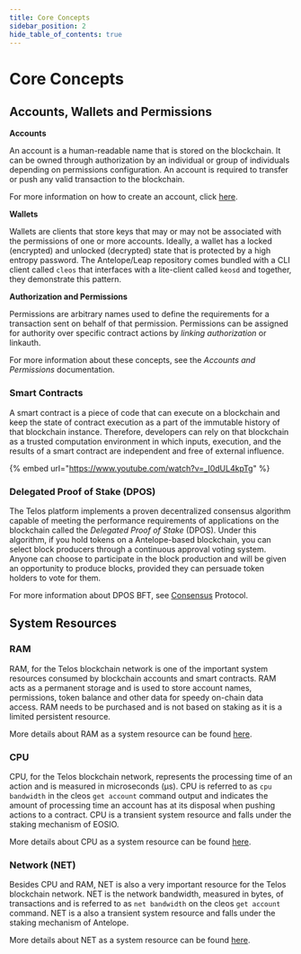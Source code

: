 ```yaml
---
title: Core Concepts
sidebar_position: 2
hide_table_of_contents: true
---
```


# Core Concepts

## Accounts, Wallets and Permissions

**Accounts**

An account is a human-readable name that is stored on the blockchain. It can be owned through authorization by an individual or group of individuals depending on permissions configuration. An account is required to transfer or push any valid transaction to the blockchain.

For more information on how to create an account, click [here](./accounts#creating-an-account).

**Wallets**

Wallets are clients that store keys that may or may not be associated with the permissions of one or more accounts. Ideally, a wallet has a locked (encrypted) and unlocked (decrypted) state that is protected by a high entropy password. The Antelope/Leap repository comes bundled with a CLI client called `cleos` that interfaces with a lite-client called `keosd` and together, they demonstrate this pattern.

**Authorization and Permissions**

Permissions are arbitrary names used to define the requirements for a transaction sent on behalf of that permission. Permissions can be assigned for authority over specific contract actions by _linking authorization_ or linkauth.

For more information about these concepts, see the _Accounts and Permissions_ documentation.

### Smart Contracts

A smart contract is a piece of code that can execute on a blockchain and keep the state of contract execution as a part of the immutable history of that blockchain instance. Therefore, developers can rely on that blockchain as a trusted computation environment in which inputs, execution, and the results of a smart contract are independent and free of external influence.

{% embed url="https://www.youtube.com/watch?v=_I0dUL4kpTg" %}

### Delegated Proof of Stake (DPOS)

The Telos platform implements a proven decentralized consensus algorithm capable of meeting the performance requirements of applications on the blockchain called the _Delegated Proof of Stake_ (DPOS). Under this algorithm, if you hold tokens on a Antelope-based blockchain, you can select block producers through a continuous approval voting system. Anyone can choose to participate in the block production and will be given an opportunity to produce blocks, provided they can persuade token holders to vote for them.

For more information about DPOS BFT, see [Consensus](../../overview/advanced/consensus) Protocol.

## System Resources

### RAM

RAM, for the Telos blockchain network is one of the important system resources consumed by blockchain accounts and smart contracts. RAM acts as a permanent storage and is used to store account names, permissions, token balance and other data for speedy on-chain data access. RAM needs to be purchased and is not based on staking as it is a limited persistent resource.

More details about RAM as a system resource can be found [here](https://developers.eos.io/manuals/eosio.contracts/latest/index/#ram).

### CPU

CPU, for the Telos blockchain network, represents the processing time of an action and is measured in microseconds (μs). CPU is referred to as `cpu bandwidth` in the cleos `get account` command output and indicates the amount of processing time an account has at its disposal when pushing actions to a contract. CPU is a transient system resource and falls under the staking mechanism of EOSIO.

More details about CPU as a system resource can be found [here](https://developers.eos.io/manuals/eosio.contracts/latest/index/#cpu).

### Network (NET)

Besides CPU and RAM, NET is also a very important resource for the Telos blockchain network. NET is the network bandwidth, measured in bytes, of transactions and is referred to as `net bandwidth` on the cleos `get account` command. NET is a also a transient system resource and falls under the staking mechanism of Antelope.

More details about NET as a system resource can be found [here](https://developers.eos.io/manuals/eosio.contracts/latest/index/#net).
